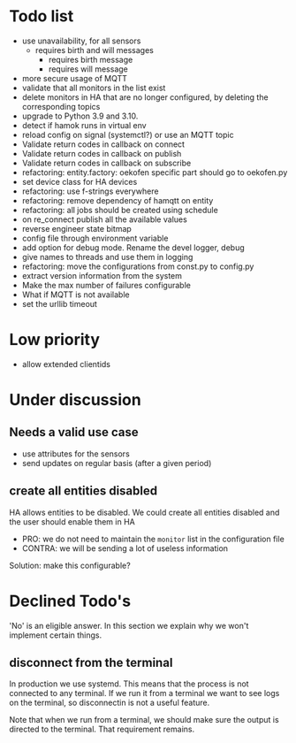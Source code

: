 # Todo list

- use unavailability, for all sensors
  - requires birth and will messages
    - requires birth message
    - requires will message
- more secure usage of MQTT
- validate that all monitors in the list exist
- delete monitors in HA that are no longer configured, by deleting the corresponding topics
- upgrade to Python 3.9 and 3.10.
- detect if hamok runs in virtual env
- reload config on signal (systemctl?) or use an MQTT topic
- Validate return codes in callback on connect
- Validate return codes in callback on publish
- Validate return codes in callback on subscribe
- refactoring: entity.factory: oekofen specific part should go to oekofen.py
- set device class for HA devices
- refactoring: use f-strings everywhere
- refactoring: remove dependency of hamqtt on entity
- refactoring: all jobs should be created using schedule
- on re_connect publish all the available values
- reverse engineer state bitmap
- config file through environment variable
- add option for debug mode. Rename the devel logger, debug
- give names to threads and use them in logging
- refactoring: move the configurations from const.py to config.py
- extract version information from the system
- Make the max number of failures configurable
- What if MQTT is not available
- set the urllib timeout

# Low priority

- allow extended clientids

# Under discussion

## Needs a valid use case

- use attributes for the sensors
- send updates on regular basis (after a given period)


## create all entities disabled

HA allows entities to be disabled. We could create all entities disabled and the user should enable them in HA

- PRO: we do not need to maintain the `monitor` list in the configuration file
- CONTRA: we will be sending a lot of useless information

Solution: make this configurable?

# Declined Todo's

'No' is an eligible answer. In this section we explain why we won't implement certain things.

## disconnect from the terminal

In production we use systemd. This means that the process is not connected to any terminal. If we run it from a terminal we want to see logs on the terminal, so disconnectin is not a useful feature.

Note that when we run from a terminal, we should make sure the output is directed to the terminal. That requirement remains.